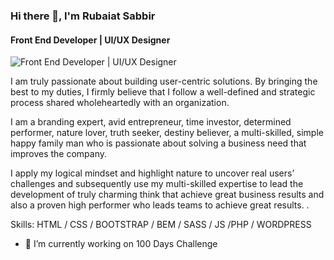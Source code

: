 ### Hi there 👋, I'm Rubaiat Sabbir
#### Front End Developer | UI/UX Designer
![Front End Developer | UI/UX Designer](https://scontent.fdac96-1.fna.fbcdn.net/v/t39.30808-6/256412671_1825058571028557_4545307658320404919_n.jpg?_nc_cat=108&ccb=1-5&_nc_sid=0debeb&_nc_eui2=AeHHazdt3_HbBuvsMSblA11Jj0cWz40aX3aPRxbPjRpfdnZyBFjBG-bUQj5-_KK6rSw_x0VCvnMZVmGqnMlG-xSZ&_nc_ohc=yoKDnkBscYwAX8c5oEa&_nc_zt=23&_nc_ht=scontent.fdac96-1.fna&oh=00_AT-Bor7sQOAlMsLoRGwN73_mSZGnaOdzjsAlIvWky1H54Q&oe=6219B404)

I am truly passionate about building user-centric solutions. By bringing the best to my duties, I firmly believe that I follow a well-defined and strategic process shared wholeheartedly with an organization.

I am a branding expert, avid entrepreneur, time investor, determined performer, nature lover, truth seeker, destiny believer, a multi-skilled, simple happy family man who is passionate about solving a business need that improves the company. 

I apply my logical mindset and highlight nature to uncover real users’ challenges and subsequently use my multi-skilled expertise to lead the development of truly charming think that achieve great business results and also a proven high performer who leads teams to achieve great results. . 

Skills: HTML / CSS / BOOTSTRAP /  BEM / SASS / JS /PHP / WORDPRESS

- 🔭 I’m currently working on 100 Days Challenge 




